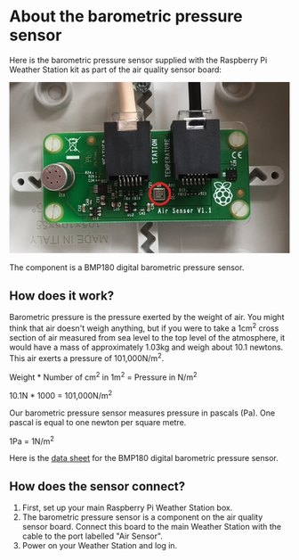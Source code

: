 # About the barometric pressure sensor

Here is the barometric pressure sensor supplied with the Raspberry Pi Weather Station kit as part of the air quality sensor board:

![Barometric pressure sensor](images/pressure_sensor.png)

The component is a BMP180 digital barometric pressure sensor.

## How does it work?

Barometric pressure is the pressure exerted by the weight of air. You might think that air doesn't weigh anything, but if you were to take a 1cm<sup>2</sup> cross section of air measured from sea level to the top level of the atmosphere, it would have a mass of approximately 1.03kg and weigh about 10.1 newtons. This air exerts a pressure of 101,000N/m<sup>2</sup>.

Weight * Number of cm<sup>2</sup> in 1m<sup>2</sup> = Pressure in N/m<sup>2</sup>

10.1N * 1000 = 101,000N/m<sup>2</sup>

Our barometric pressure sensor measures pressure in pascals (Pa). One pascal is equal to one newton per square metre.

1Pa = 1N/m<sup>2</sup>

Here is the [data sheet](https://www.rapidonline.com/pdf/35-1630_V1.pdf) for the BMP180 digital barometric pressure sensor.

## How does the sensor connect?

1. First, set up your main Raspberry Pi Weather Station box.
1. The barometric pressure sensor is a component on the air quality sensor board. Connect this board to the main Weather Station with the cable to the port labelled "Air Sensor".
1. Power on your Weather Station and log in.



